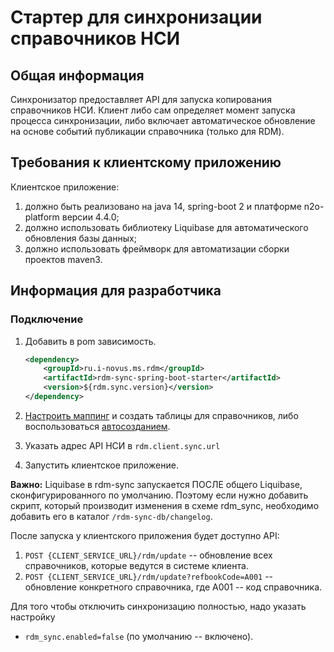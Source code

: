 # Стартер для синхронизации справочников НСИ

## Общая информация

Синхронизатор предоставляет API для запуска копирования справочников НСИ.
Клиент либо сам определяет момент запуска процесса синхронизации, либо включает автоматическое обновление на основе событий публикации справочника (только для RDM).

## Требования к клиентскому приложению

Клиентское приложение:
1) должно быть реализовано на java 14, spring-boot 2 и платформе n2o-platform версии 4.4.0;
2) должно использовать библиотеку Liquibase для автоматического обновления базы данных;
3) должно использовать фреймворк для автоматизации сборки проектов maven3.

## Информация для разработчика

### Подключение

1. Добавить в pom зависимость.
    ```xml
    <dependency>
        <groupId>ru.i-novus.ms.rdm</groupId>
        <artifactId>rdm-sync-spring-boot-starter</artifactId>
        <version>${rdm.sync.version}</version>
    </dependency>
    ```
2. [Настроить маппинг](../#Настройка-маппинга) и создать таблицы для справочников,
   либо воспользоваться [автосозданием](../#Создание-таблиц-клиента-в-автоматическом-режиме).

3. Указать адрес API НСИ в `rdm.client.sync.url`

4. Запустить клиентское приложение.

**Важно:**
Liquibase в rdm-sync запускается ПОСЛЕ общего Liquibase, сконфигурированного по умолчанию.
Поэтому если нужно добавить скрипт, который производит изменения в схеме rdm_sync,
необходимо добавить его в каталог `/rdm-sync-db/changelog`.

После запуска у клиентского приложения будет доступно API:
1. `POST {CLIENT_SERVICE_URL}/rdm/update` -- обновление всех справочников, которые ведутся в системе клиента.
2. `POST {CLIENT_SERVICE_URL}/rdm/update?refbookCode=A001` -- обновление конкретного справочника,
   где A001 -- код справочника.

Для того чтобы отключить синхронизацию полностью, надо указать настройку
- `rdm_sync.enabled=false` (по умолчанию -- включено).
